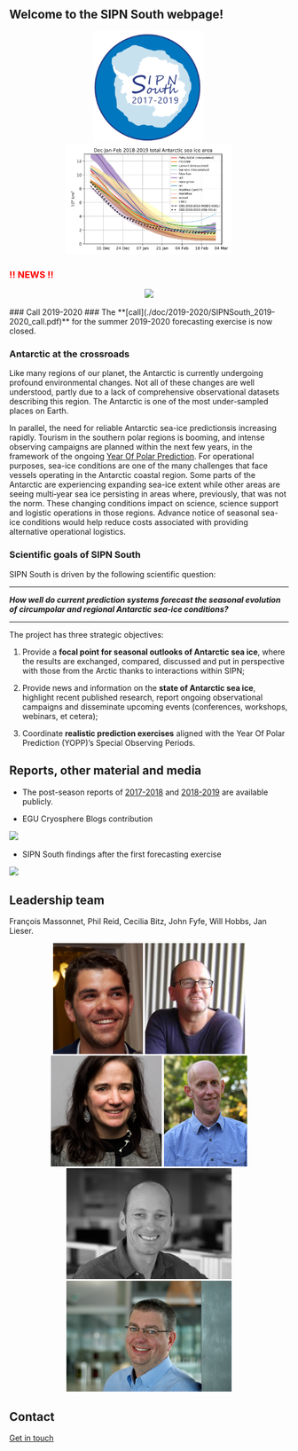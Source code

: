 ## Welcome to the SIPN South webpage!
<p align="center">
<img src="./pics/Logo.png" height="200px"> <img src="./pics/fig1.png" height="200px">
</p>


### <span style="color:red"> !! NEWS !! </span>
<p align="center">
<img src="./pics/2019-2020/probability.gif" height="200px">
</p>
### Call 2019-2020 ###
The **[call](./doc/2019-2020/SIPNSouth_2019-2020_call.pdf)** for the summer 2019-2020 forecasting exercise is now closed.

### Antarctic at the crossroads
Like many regions of our planet, the Antarctic is currently undergoing profound environmental changes. Not all of these changes are well understood, partly due to a lack of comprehensive observational datasets describing this region. The Antarctic is one of the most under-sampled places on Earth.

In parallel, the need for reliable Antarctic sea-ice predictionsis increasing rapidly. Tourism in the southern polar regions is booming, and intense observing campaigns are planned within the next few years, in the framework of the ongoing [Year Of Polar Prediction](http://www.polarprediction.net/yopp). For operational purposes, sea-ice conditions are one of the many challenges that face vessels operating in the Antarctic coastal region. Some parts of the Antarctic are experiencing expanding sea-ice extent while other areas are seeing multi‐year sea ice persisting in areas where, previously, that was not the norm. These changing conditions impact on science, science support and logistic operations in those regions. Advance notice of seasonal sea-ice conditions would help reduce costs associated with providing alternative operational logistics.

### Scientific goals of SIPN South
SIPN South is driven by the following scientific question:

---
  **_How well do current prediction systems forecast the seasonal evolution of circumpolar and regional Antarctic sea-ice conditions?_** 


---

The project has three strategic objectives:

1. Provide a **focal point for seasonal outlooks of Antarctic sea ice**, where the results are exchanged, compared, discussed and put in perspective with those from the Arctic thanks to interactions within SIPN;

2. Provide news and information on the **state of Antarctic sea ice**, highlight recent published research, report ongoing observational campaigns and disseminate upcoming events (conferences, workshops, webinars, et cetera);

3. Coordinate **realistic prediction exercises** aligned with the Year Of Polar Prediction (YOPP)’s Special Observing Periods.



## Reports, other material and media

* The post-season reports of [2017-2018](./doc/2017-2018/SIPN-South_postseason-Feb-2018.pdf) and [2018-2019](./doc/2018-2019/SIPN-South_2018-2019_postseason.pdf) are available publicly.

*  EGU Cryosphere Blogs contribution

[<img src="https://blogs.egu.eu/divisions/cr/files/2018/07/Figure1-700x400.jpg" height="200px">](https://blogs.egu.eu/divisions/cr/2018/07/27/image-of-the-week-stuck-in-the-ice-could-have-it-been-predicted/)


* SIPN South findings after the first forecasting exercise

[<img src="http://img.youtube.com/vi/MUeWapsdSwQ/0.jpg" height="200px">](http://www.youtube.com/watch?v=MUeWapsdSwQ)


## Leadership team
François Massonnet, Phil Reid, Cecilia Bitz, John Fyfe, Will Hobbs, Jan Lieser.

<p align="center">
<img src="./pics/fm.jpg" height="200px">  <img src="./pics/pr.jpg" height="200px"> <img src="./pics/cb.jpg" height="200px"> <img src="./pics/jf.jpg" height="200px"> 
<img src="./pics/wh.jpg" height="200px"> <img src="./pics/jl.jpg" height="200px">
</p>

## Contact
[Get in touch](mailto:francois.massonnet@uclouvain.be)
